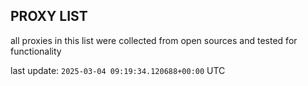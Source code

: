 ## PROXY LIST

all proxies in this list were collected from open sources and tested for functionality

last update: `2025-03-04 09:19:34.120688+00:00` UTC